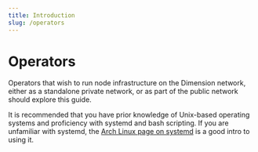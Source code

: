 ```yaml
---
title: Introduction
slug: /operators
---
```


# Operators

Operators that wish to run node infrastructure on the Dimension network, either as a standalone private network, or as part of the public network should explore this guide.

It is recommended that you have prior knowledge of Unix-based operating systems and proficiency with systemd and bash scripting. If you are unfamiliar with systemd, the [Arch Linux page on systemd](https://wiki.archlinux.org/index.php/systemd) is a good intro to using it.
